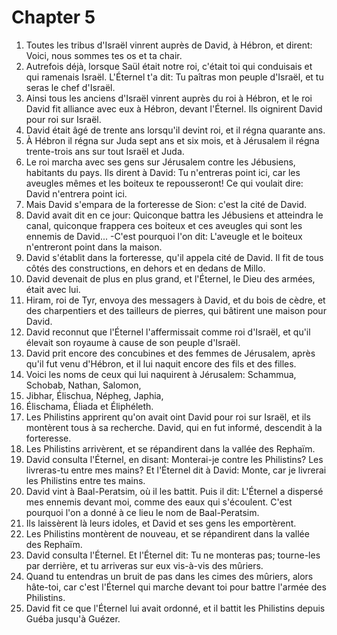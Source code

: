 # Chapter 5

1. Toutes les tribus d'Israël vinrent auprès de David, à Hébron, et dirent: Voici, nous sommes tes os et ta chair.
2. Autrefois déjà, lorsque Saül était notre roi, c'était toi qui conduisais et qui ramenais Israël. L'Éternel t'a dit: Tu paîtras mon peuple d'Israël, et tu seras le chef d'Israël.
3. Ainsi tous les anciens d'Israël vinrent auprès du roi à Hébron, et le roi David fit alliance avec eux à Hébron, devant l'Éternel. Ils oignirent David pour roi sur Israël.
4. David était âgé de trente ans lorsqu'il devint roi, et il régna quarante ans.
5. À Hébron il régna sur Juda sept ans et six mois, et à Jérusalem il régna trente-trois ans sur tout Israël et Juda.
6. Le roi marcha avec ses gens sur Jérusalem contre les Jébusiens, habitants du pays. Ils dirent à David: Tu n'entreras point ici, car les aveugles mêmes et les boiteux te repousseront! Ce qui voulait dire: David n'entrera point ici.
7. Mais David s'empara de la forteresse de Sion: c'est la cité de David.
8. David avait dit en ce jour: Quiconque battra les Jébusiens et atteindra le canal, quiconque frappera ces boiteux et ces aveugles qui sont les ennemis de David... -C'est pourquoi l'on dit: L'aveugle et le boiteux n'entreront point dans la maison.
9. David s'établit dans la forteresse, qu'il appela cité de David. Il fit de tous côtés des constructions, en dehors et en dedans de Millo.
10. David devenait de plus en plus grand, et l'Éternel, le Dieu des armées, était avec lui.
11. Hiram, roi de Tyr, envoya des messagers à David, et du bois de cèdre, et des charpentiers et des tailleurs de pierres, qui bâtirent une maison pour David.
12. David reconnut que l'Éternel l'affermissait comme roi d'Israël, et qu'il élevait son royaume à cause de son peuple d'Israël.
13. David prit encore des concubines et des femmes de Jérusalem, après qu'il fut venu d'Hébron, et il lui naquit encore des fils et des filles.
14. Voici les noms de ceux qui lui naquirent à Jérusalem: Schammua, Schobab, Nathan, Salomon,
15. Jibhar, Élischua, Népheg, Japhia,
16. Élischama, Éliada et Éliphéleth.
17. Les Philistins apprirent qu'on avait oint David pour roi sur Israël, et ils montèrent tous à sa recherche. David, qui en fut informé, descendit à la forteresse.
18. Les Philistins arrivèrent, et se répandirent dans la vallée des Rephaïm.
19. David consulta l'Éternel, en disant: Monterai-je contre les Philistins? Les livreras-tu entre mes mains? Et l'Éternel dit à David: Monte, car je livrerai les Philistins entre tes mains.
20. David vint à Baal-Peratsim, où il les battit. Puis il dit: L'Éternel a dispersé mes ennemis devant moi, comme des eaux qui s'écoulent. C'est pourquoi l'on a donné à ce lieu le nom de Baal-Peratsim.
21. Ils laissèrent là leurs idoles, et David et ses gens les emportèrent.
22. Les Philistins montèrent de nouveau, et se répandirent dans la vallée des Rephaïm.
23. David consulta l'Éternel. Et l'Éternel dit: Tu ne monteras pas; tourne-les par derrière, et tu arriveras sur eux vis-à-vis des mûriers.
24. Quand tu entendras un bruit de pas dans les cimes des mûriers, alors hâte-toi, car c'est l'Éternel qui marche devant toi pour battre l'armée des Philistins.
25. David fit ce que l'Éternel lui avait ordonné, et il battit les Philistins depuis Guéba jusqu'à Guézer.

